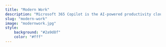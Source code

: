 ```yaml
---
title: "Modern Work"
description: "Microsoft 365 Copilot is the AI-powered productivity cloud that integrates Office applications, device management tools, and advanced security for the Modern Workplace."
slug: "modern-work"
image: "modernwork.jpg"
style:
    background: "#2a9d8f"
    color: "#fff"
---
```

